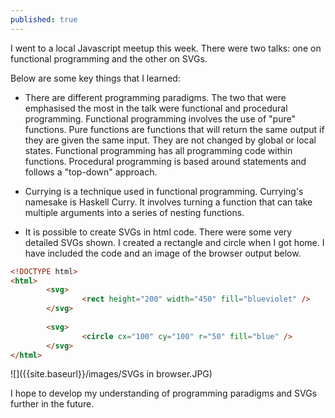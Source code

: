 ```yaml
---
published: true
---
```


I went to a local Javascript meetup this week. There were two talks: one on functional programming and the other on SVGs.

Below are some key things that I learned:

- There are different programming paradigms. The two that were emphasised the most in the talk were functional and procedural programming. Functional programming involves the use of "pure" functions. Pure functions are functions that will return the same output if they are given the same input. They are not changed by global or local states. Functional programming has all programming code within functions. Procedural programming is based around statements and follows a "top-down" approach. 

- Currying is a technique used in functional programming. Currying's namesake is Haskell Curry. It involves turning a function that can take multiple arguments into a series of nesting functions. 

- It is possible to create SVGs in html code. There were some very detailed SVGs shown. I created a rectangle and circle when I got home. I have included the code and an image of the browser output below. 

```html
<!DOCTYPE html>
<html>
        <svg>
                <rect height="200" width="450" fill="blueviolet" />    
        </svg>
        
        <svg>
                <circle cx="100" cy="100" r="50" fill="blue" />    
        </svg>
</html>
```

![]({{site.baseurl}}/images/SVGs in browser.JPG)

I hope to develop my understanding of programming paradigms and SVGs further in the future.
